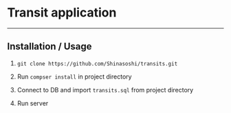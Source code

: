 # Transit application

--------------------
Installation / Usage
--------------------

1. `git clone https://github.com/Shinasoshi/transits.git`

2. Run  `compser install` in project directory

3. Connect to DB and import `transits.sql` from project directory

4. Run server
